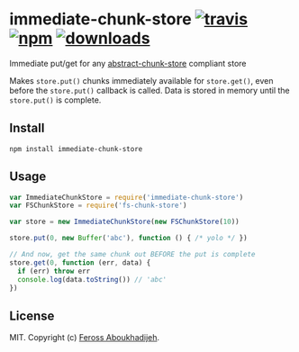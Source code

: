 # immediate-chunk-store [![travis][travis-image]][travis-url] [![npm][npm-image]][npm-url] [![downloads][downloads-image]][downloads-url]

[travis-image]: https://img.shields.io/travis/feross/immediate-chunk-store.svg?style=flat
[travis-url]: https://travis-ci.org/feross/immediate-chunk-store
[npm-image]: https://img.shields.io/npm/v/immediate-chunk-store.svg?style=flat
[npm-url]: https://npmjs.org/package/immediate-chunk-store
[downloads-image]: https://img.shields.io/npm/dm/immediate-chunk-store.svg?style=flat
[downloads-url]: https://npmjs.org/package/immediate-chunk-store

Immediate put/get for any [abstract-chunk-store](https://github.com/mafintosh/abstract-chunk-store) compliant store

Makes `store.put()` chunks immediately available for `store.get()`, even before the
`store.put()` callback is called. Data is stored in memory until the `store.put()`
is complete.

## Install

```
npm install immediate-chunk-store
```

## Usage

``` js
var ImmediateChunkStore = require('immediate-chunk-store')
var FSChunkStore = require('fs-chunk-store')

var store = new ImmediateChunkStore(new FSChunkStore(10))

store.put(0, new Buffer('abc'), function () { /* yolo */ })

// And now, get the same chunk out BEFORE the put is complete
store.get(0, function (err, data) {
  if (err) throw err
  console.log(data.toString()) // 'abc'
})
```

## License

MIT. Copyright (c) [Feross Aboukhadijeh](http://feross.org).
